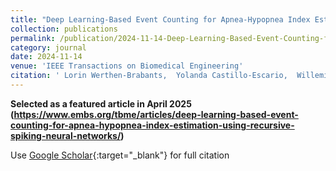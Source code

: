 ```yaml
---
title: "Deep Learning-Based Event Counting for Apnea-Hypopnea Index Estimation using Recursive Spiking Neural Networks"
collection: publications
permalink: /publication/2024-11-14-Deep-Learning-Based-Event-Counting-for-Apnea-Hypopnea-Index-Estimation-using-Recursive-Spiking-Neural-Networks
category: journal
date: 2024-11-14
venue: 'IEEE Transactions on Biomedical Engineering'
citation: ' Lorin Werthen-Brabants,  Yolanda Castillo-Escario,  Willemijn Groenendaal,  Raimon Jané,  Tom Dhaene,  Dirk Deschrijver, &quot;Deep Learning-Based Event Counting for Apnea-Hypopnea Index Estimation using Recursive Spiking Neural Networks.&quot; IEEE Transactions on Biomedical Engineering, 2024.'
---
```


**Selected as a featured article in April 2025 (<https://www.embs.org/tbme/articles/deep-learning-based-event-counting-for-apnea-hypopnea-index-estimation-using-recursive-spiking-neural-networks/>)**

Use [Google Scholar](https://scholar.google.com/scholar?q=Deep+Learning+Based+Event+Counting+for+Apnea+Hypopnea+Index+Estimation+using+Recursive+Spiking+Neural+Networks){:target="_blank"} for full citation